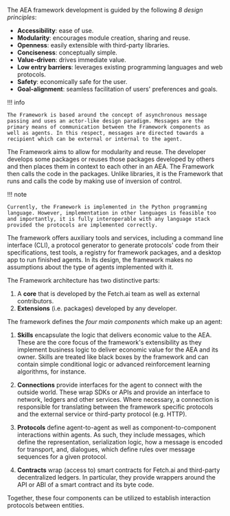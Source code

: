 The AEA framework development is guided by the following _8  design principles_:

* **Accessibility**: ease of use.
* **Modularity**: encourages module creation, sharing and reuse.
* **Openness**: easily extensible with third-party libraries.
* **Conciseness**: conceptually simple.
* **Value-driven**: drives immediate value.
* **Low entry barriers**: leverages existing programming languages and web protocols.
* **Safety**: economically safe for the user.
* **Goal-alignment**: seamless facilitation of users' preferences and goals.

!!! info

    The Framework is based around the concept of asynchronous message passing and uses an actor-like design paradigm. Messages are the primary means of communication between the Framework components as well as agents. In this respect, messages are directed towards a recipient which can be external or internal to the agent.

The Framework aims to allow for modularity and reuse. The developer develops some packages or reuses those packages developed by others and then places them in context to each other in an AEA. The Framework then calls the code in the packages. Unlike libraries, it is the Framework that runs and calls the code by making use of inversion of control. 

!!! note

    Currently, the Framework is implemented in the Python programming language. However, implementation in other languages is feasible too and importantly, it is fully interoperable with any language stack provided the protocols are implemented correctly. 

The framework offers auxiliary tools and services, including a command line interface (CLI), a protocol generator to generate protocols' code from their specifications, test tools, a registry for framework packages, and a desktop app to run finished agents. In its design, the framework makes no assumptions about the type of agents implemented with it. 

The Framework architecture has two distinctive parts:

1. A **core** that is developed by the Fetch.ai team as well as external contributors.
2. **Extensions** (i.e. packages) developed by any developer.

The framework defines the _four main components_ which make up an agent:

1. **Skills** encapsulate the logic that delivers economic value to the AEA. These are the core focus of the framework's extensibility as they implement business logic to deliver economic value for the AEA and its owner. Skills are treated like black boxes by the framework and can contain simple conditional logic or advanced reinforcement learning algorithms, for instance. 

2. **Connections** provide interfaces for the agent to connect with the outside world. These wrap SDKs or APIs and provide an interface to network, ledgers and other services. Where necessary, a connection is responsible for translating between the framework specific protocols and the external service or third-party protocol (e.g. HTTP).

3. **Protocols** define agent-to-agent as well as component-to-component interactions within agents. As such, they include messages, which define the representation, serialization logic, how a message is encoded for transport, and, dialogues, which define rules over message sequences for a given protocol.

4. **Contracts** wrap (access to) smart contracts for Fetch.ai and third-party decentralized ledgers. In particular, they provide wrappers around the API or ABI of a smart contract and its byte code.

Together, these four components can be utilized to establish interaction protocols between entities. 
